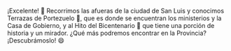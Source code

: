 ¡Excelente! :tada: Recorrimos las afueras de la ciudad de San Luis y conocimos Terrazas de Portezuelo :small_red_triangle:, que es donde se encuentran los ministerios y la Casa de Gobierno, y al Hito del Bicentenario :tokyo_tower: que tiene una porción de historia y un mirador. ¿Qué más podremos encontrar en la Provincia? ¡Descubrámoslo! :smile:

